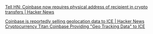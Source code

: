 
[Tell HN: Coinbase now requires physical address of recipient in crypto transfers | Hacker News](https://news.ycombinator.com/item?id=31858460)

[Coinbase is reportedly selling geolocation data to ICE | Hacker News](https://news.ycombinator.com/item?id=31932349)
[Cryptocurrency Titan Coinbase Providing "Geo Tracking Data" to ICE](https://theintercept.com/2022/06/29/crypto-coinbase-tracer-ice/)

